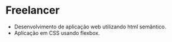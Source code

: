 # Freelancer

- Desenvolvimento de aplicação web utilizando html semântico.
- Aplicação em CSS usando flexbox.

